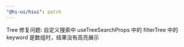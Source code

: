 ```yaml
---
"@hi-ui/hiui": patch
---
```


Tree 修复问题: 自定义搜索中 useTreeSearchProps 中的 filterTree 中的 keyword 是数组时，结果没有高亮展示
